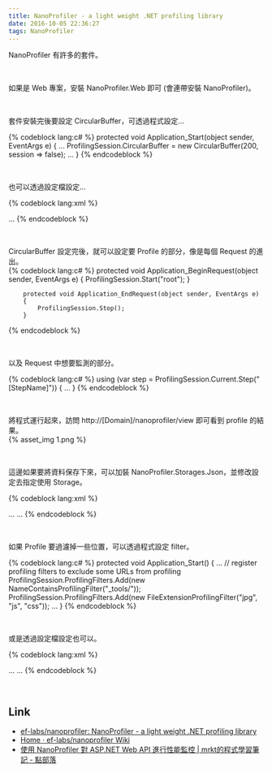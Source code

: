 ```yaml
---
title: NanoProfiler - a light weight .NET profiling library
date: 2016-10-05 22:36:27
tags: NanoProfiler
---
```


NanoProfiler 有許多的套件。  

<!-- More -->

<br/>


如果是 Web 專案，安裝 NanoProfiler.Web 即可 (會連帶安裝 NanoProfiler)。  

<br/>


套件安裝完後要設定 CircularBuffer，可透過程式設定...   

{% codeblock lang:c# %}
protected void Application_Start(object sender, EventArgs e)
{
    ...
    ProfilingSession.CircularBuffer = new CircularBuffer<ITimingSession>(200, session => false);
    ...
}
{% endcodeblock %}

<br/>


也可以透過設定檔設定...  

{% codeblock lang:xml %}
<configuration>
  <configSections>
    <section name="slf4net" type="slf4net.Configuration.SlfConfigurationSection, slf4net" />
    <section name="nanoprofiler" type="EF.Diagnostics.Profiling.Configuration.NanoProfilerConfigurationSection, NanoProfiler" />
  </configSections>
  ...
  <nanoprofiler circularBufferSize="200" />
</configuration>
{% endcodeblock %}

<br/>


CircularBuffer 設定完後，就可以設定要 Profile 的部分，像是每個 Request 的進出。    
{% codeblock lang:c# %}
        protected void Application_BeginRequest(object sender, EventArgs e)
        {
            ProfilingSession.Start("root");
        }

        protected void Application_EndRequest(object sender, EventArgs e)
        {
            ProfilingSession.Stop();
        }
{% endcodeblock %}

<br/>


以及 Request 中想要監測的部分。  

{% codeblock lang:c# %}
using (var step = ProfilingSession.Current.Step("[StepName]"))
{
    ...
}
{% endcodeblock %}

<br/>


將程式運行起來，訪問 http://[Domain]/nanoprofiler/view 即可看到 profile 的結果。  
{% asset_img 1.png %}

<br/>


這邊如果要將資料保存下來，可以加裝 NanoProfiler.Storages.Json，並修改設定去指定使用 Storage。  

{% codeblock lang:xml %}
<configuration>
  <configSections>
    <section name="slf4net" type="slf4net.Configuration.SlfConfigurationSection, slf4net" />
    <section name="nanoprofiler" type="EF.Diagnostics.Profiling.Configuration.NanoProfilerConfigurationSection, NanoProfiler" />
    ...
  </configSections>
  ...
  <nanoprofiler circularBufferSize="200" storage="EF.Diagnostics.Profiling.Storages.Json.JsonProfilingStorage, NanoProfiler.Storages.Json"/>
</configuration>
{% endcodeblock %}

<br/>


如果 Profile 要過濾掉一些位置，可以透過程式設定 filter。  

{% codeblock lang:c# %}
        protected void Application_Start()
        {
            ...
            // register profiling filters to exclude some URLs from profiling
            ProfilingSession.ProfilingFilters.Add(new NameContainsProfilingFilter("_tools/"));
            ProfilingSession.ProfilingFilters.Add(new FileExtensionProfilingFilter("jpg", "js", "css"));
            ...
        }
{% endcodeblock %}

<br/>


或是透過設定檔設定也可以。  

{% codeblock lang:xml %}
<configuration>
  <configSections>
    <section name="slf4net" type="slf4net.Configuration.SlfConfigurationSection, slf4net" />
    <section name="nanoprofiler" type="EF.Diagnostics.Profiling.Configuration.NanoProfilerConfigurationSection, NanoProfiler" />
    ...
  </configSections>
  ...
  <nanoprofiler circularBufferSize="200" storage="EF.Diagnostics.Profiling.Storages.Json.JsonProfilingStorage, NanoProfiler.Storages.Json">
    <filters>
        <add key="_tools" value="_tools/" type="Contain" />
        <add key="exts" value="ico,jpg,js,css" type="EF.Diagnostics.Profiling.Web.ProfilingFilters.FileExtensionProfilingFilter, NanoProfiler.Web" />
        <add key="ViewProfilingLogsHandler" value="ViewProfilingLogsHandler.*" type="regex" />
    </filters>
  </nanoprofiler>
</configuration>
{% endcodeblock %}

<br/>


Link
----
* [ef-labs/nanoprofiler: NanoProfiler - a light weight .NET profiling library](https://github.com/ef-labs/nanoprofiler)
* [Home · ef-labs/nanoprofiler Wiki](https://github.com/ef-labs/nanoprofiler/wiki)
* [使用 NanoProfiler 對 ASP.NET Web API 進行性能監控 | mrkt的程式學習筆記 - 點部落](https://dotblogs.com.tw/mrkt/2016/06/05/142546)
